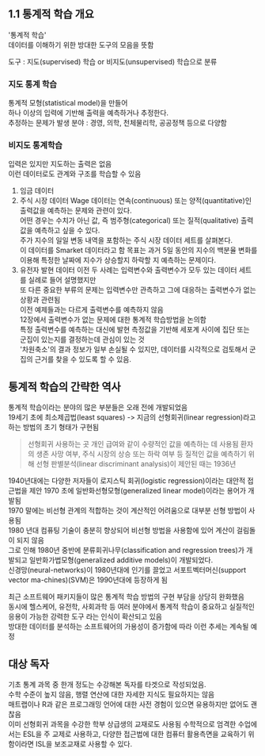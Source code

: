 ## 1.1 통계적 학습 개요
'통계적 학습'  
데이터를 이해하기 위한 방대한 도구의 모음을 뜻함  

도구 : 지도(supervised) 학습 or 비지도(unsupervised) 학습으로 분류  

### 지도 통계 학습
통계적 모형(statistical model)을 만들어  
하나 이상의 입력에 기반해 출력을 예측하거나 추정한다.  
추정하는 문제가 발생 분야 : 경영, 의학, 천체물리학, 공공정책 등으로 다양함
### 비지도 통계학습
입력은 있지만 지도하는 출력은 없음  
이런 데이터로도 관계와 구조를 학습할 수 있음  

1. 임금 데이터
2. 주식 시장 데이터
   Wage 데이터는 연속(continuous) 또는 양적(quantitative)인 출력값을 예측하는 문제와 관련이 있다.  
   어떤 경우는 수치가 아닌 값, 즉 범주형(categorical) 또는 질적(qualitative) 출력값을 예측하고 싶을 수 있다.  
   주가 지수의 일일 변동 내역을 포함하는 주식 시장 데이터 세트를 살펴본다.  
   이 데이터를 Smarket 데이터라고 함
   목표는 과거 5일 동안의 지수의 백분율 변화를 이용해 특정한 날짜에 지수가 상승할지 하락할 지 예측하는 문제이다.  
3. 유전자 발현 데이터
   이전 두 사례는 입력변수와 출력변수가 모두 있는 데이터 세트를 실례로 들어 설명했지만  
   또 다른 중요한 부류의 문제는 입력변수만 관측하고 그에 대응하는 출력변수가 없는 상황과 관련됨  
   이전 예제들과는 다르게 출력변수를 예측하지 않음  
   12장에서 출력변수가 없는 문제에 대한 통계적 학습방법을 논의함  
   특정 출력변수를 예측하는 대신에 발현 측정값을 기반해 세포계 사이에 집단 또는 군집이 있는지를 결정하는데 관심이 있는 것  
   '차원축소'의 결과 정보가 일부 손실될 수 있지만, 데이터를 시각적으로 검토해서 군집의 근거를 찾을 수 있도록 할 수 있음.  
   
## 통계적 학습의 간략한 역사
통계적 학습이라는 분야의 많은 부분들은 오래 전에 개발되었음  
19세기 초에 최소제곱법(least squares) -> 지금의 선형회귀(linear regression)라고 하는 방법의 초기 형태가 구현됨

> 선형회귀 사용하는 곳
> 개인 급여와 같이 수량적인 값을 예측하는 데 사용됨
> 환자의 생존 사망 여부, 주식 시장의 상승 또는 하락 여부 등
> 질적인 값을 예측하기 위해 선형 판별분석(linear discriminant analysis)이 제안된 때는 1936년

1940년대에는 다양한 저자들이 로지스틱 회귀(logistic regression)이라는 대안적 접근법을 제안
1970 초에 일반화선형모형(generalized linear model)이라는 용어가 개발됨  
1970 말에는 비선형 관계의 적합하는 것이 계산적인 어려움으로 대부분 선형 방법이 사용됨  
1980 년대 컴퓨팅 기술이 충분히 향상되어 비선형 방법을 사용함에 있어 계산이 걸림돌이 되지 않음  
그로 인해 1980년 중반에 분류회귀나무(classification and regression trees)가 개발되고 일반화가법모형(generalized additive models)이 개발되었다.  
신경망(neural-networks)이 1980년대에 인기를 끌었고
서포트벡터머신(support vector ma-chines)(SVM)은 1990년대에 등장하게 됨  

최근 소프트웨어 패키지들이 많은 통계적 학습 방법의 구현 부담을 상당히 완화했음  
동시에 헬스케어, 유전학, 사회과학 등 여러 분야에서 통계적  학습이 중요하고 실질적인 응용이 가능한 강력한 도구 라는 인식이 확산되고 있음  
방대한 데이터를 분석하는 소프트웨어의 가용성이 증가함에 따라 이런 추세는 계속될 예정  

## 대상 독자
기초 통계 과목 중 한개 정도는 수강해본 독자를 타겟으로 작성되었음.  
수학 수준이 높지 않음, 행렬 연산에 대한 자세한 지식도 필요하지는 않음  
매트랩이나 R과 같은 프로그래밍 언어에 대한 사전 경험이 있으면 유용하지만 없어도 괜찮음  
이미 선형회귀 과목을 수강한 학부 상급생의 교재로도 사용됨
수학적으로 엄격한 수업에서는 ESL을 주 교제로 사용하고, 다양한 접근법에 대한 컴퓨터 활용측면을 교육하기 위함이라면 ISL을 보조교재로 사용할 수 있다.  

